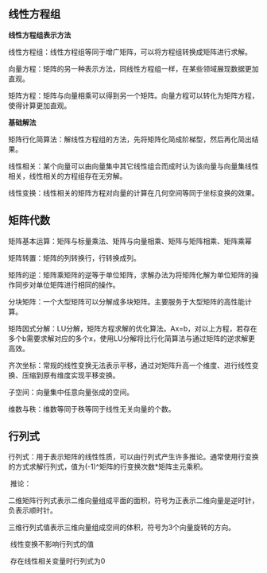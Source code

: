 ## 线性方程组

**线性方程组表示方法**

线性方程组：线性方程组等同于增广矩阵，可以将方程组转换成矩阵进行求解。

向量方程：矩阵的另一种表示方法，同线性方程组一样，在某些领域展现数据更加直观。

矩阵方程：矩阵与向量相乘可以得到另一个矩阵。向量方程可以转化为矩阵方程，使得计算更加直观。

**基础解法**

矩阵行化简算法：解线性方程组的方法，先将矩阵化简成阶梯型，然后再化简出结果。

线性相关：某个向量可以由向量集中其它线性组合而成时认为该向量与向量集线性相关，线性相关的方程组存在无穷解。

线性变换：线性相关的矩阵方程对向量的计算在几何空间等同于坐标变换的效果。

## 矩阵代数

矩阵基本运算：矩阵与标量乘法、矩阵与向量相乘、矩阵与矩阵相乘、矩阵乘幂

矩阵转置：矩阵的列转换行，行转换成列。

矩阵的逆：矩阵乘矩阵的逆等于单位矩阵，求解办法为将矩阵化解为单位矩阵的操作同步对单位矩阵进行相同的操作。

分块矩阵：一个大型矩阵可以分解成多块矩阵。主要服务于大型矩阵的高性能计算。

矩阵因式分解：LU分解，矩阵方程求解的优化算法。Ax=b，对以上方程，若存在多个b需要求解对应的多个x，使用LU分解将比行化简算法与通过矩阵的逆求解更高效。

齐次坐标：常规的线性变换无法表示平移，通过对矩阵升高一个维度、进行线性变换、压缩到原有维度实现平移变换。

子空间：向量集中任意向量张成的空间。

维数与秩：维数等同于秩等同于线性无关向量的个数。

## 行列式

行列式：用于表示矩阵的线性性质，可以由行列式产生许多推论。通常使用行变换的方式求解行列式，值为(-1)^矩阵的行变换次数*矩阵主元乘积。

​	推论：

​	二维矩阵行列式表示二维向量组成平面的面积，符号为正表示二维向量是逆时针，负表示顺时针。

​	三维行列式值表示三维向量组成空间的体积，符号为3个向量旋转的方向。

​	线性变换不影响行列式的值

​	存在线性相关变量时行列式为0







